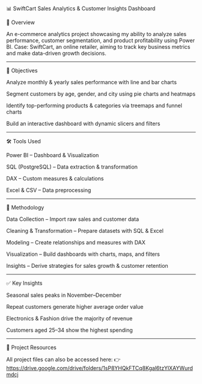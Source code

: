 📊 SwiftCart Sales Analytics & Customer Insights Dashboard

📌 Overview

An e-commerce analytics project showcasing my ability to analyze sales performance, customer segmentation, and product profitability using Power BI.
Case: SwiftCart, an online retailer, aiming to track key business metrics and make data-driven growth decisions.

---

🎯 Objectives

Analyze monthly & yearly sales performance with line and bar charts

Segment customers by age, gender, and city using pie charts and heatmaps

Identify top-performing products & categories via treemaps and funnel charts

Build an interactive dashboard with dynamic slicers and filters

---

🛠️ Tools Used

Power BI – Dashboard & Visualization

SQL (PostgreSQL) – Data extraction & transformation

DAX – Custom measures & calculations

Excel & CSV – Data preprocessing

---

🔎 Methodology

Data Collection – Import raw sales and customer data

Cleaning & Transformation – Prepare datasets with SQL & Excel

Modeling – Create relationships and measures with DAX

Visualization – Build dashboards with charts, maps, and filters

Insights – Derive strategies for sales growth & customer retention

---

✅ Key Insights

Seasonal sales peaks in November–December

Repeat customers generate higher average order value

Electronics & Fashion drive the majority of revenue

Customers aged 25–34 show the highest spending

---

🔗 Project Resources

All project files can also be accessed here: 👉 https://drive.google.com/drive/folders/1sP8YHQkFTCq8Kgal6tzYlXAYWurdmdcj


